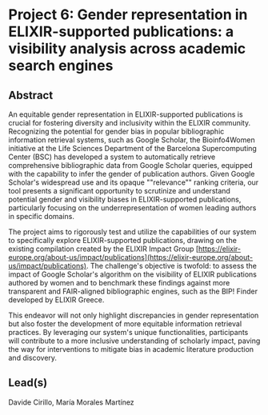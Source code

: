 # Project 6: Gender representation in ELIXIR-supported publications: a visibility analysis across academic search engines

## Abstract

An equitable gender representation in ELIXIR-supported publications is crucial for fostering diversity and inclusivity within the ELIXIR community. Recognizing the potential for gender bias in popular bibliographic information retrieval systems, such as Google Scholar, the Bioinfo4Women initiative at the Life Sciences Department of the Barcelona Supercomputing Center (BSC) has developed a system to automatically retrieve comprehensive bibliographic data from Google Scholar queries, equipped with the capability to infer the gender of publication authors. Given Google Scholar's widespread use and its opaque ""relevance"" ranking criteria, our tool presents a significant opportunity to scrutinize and understand potential gender and visibility biases in ELIXIR-supported publications, particularly focusing on the underrepresentation of women leading authors in specific domains.

The project aims to rigorously test and utilize the capabilities of our system to specifically explore ELIXIR-supported publications, drawing on the existing compilation created by the ELIXIR Impact Group [https://elixir-europe.org/about-us/impact/publications](https://elixir-europe.org/about-us/impact/publications). The challenge's objective is twofold: to assess the impact of Google Scholar's algorithm on the visibility of ELIXIR publications authored by women and to benchmark these findings against more transparent and FAIR-aligned bibliographic engines, such as the BIP! Finder developed by ELIXIR Greece.

This endeavor will not only highlight discrepancies in gender representation but also foster the development of more equitable information retrieval practices. By leveraging our system's unique functionalities, participants will contribute to a more inclusive understanding of scholarly impact, paving the way for interventions to mitigate bias in academic literature production and discovery.

## Lead(s)

Davide Cirillo, María Morales Martínez

